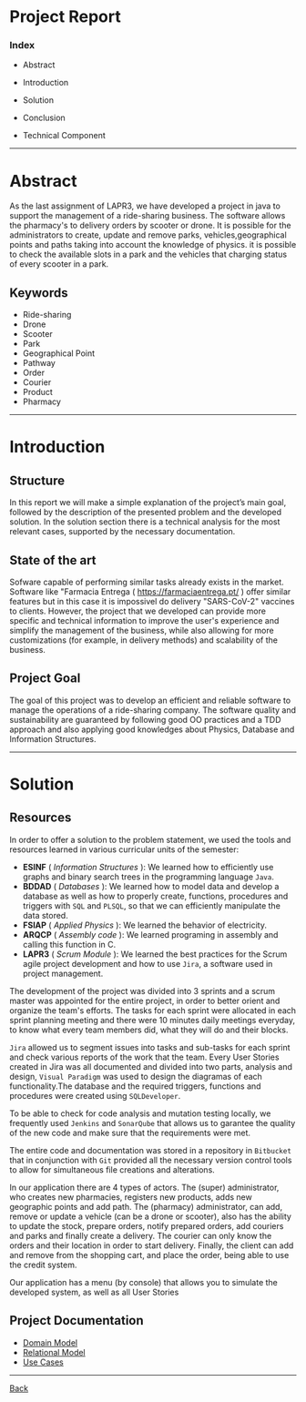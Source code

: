 # Project Report #

### Index

- Abstract

- Introduction

- Solution

- Conclusion

- Technical Component


---

# Abstract

As the last assignment of LAPR3, we have developed a project in java to support the management of a ride-sharing business. The software allows the pharmacy's to delivery orders by scooter or drone. It is possible for the administrators to create, update and remove parks, vehicles,geographical points and paths taking into account the knowledge of physics. it is possible to check the available slots in a park and the vehicles that charging status of every scooter in a park.

## Keywords

- Ride-sharing
- Drone
- Scooter
- Park
- Geographical Point
- Pathway
- Order
- Courier
- Product
- Pharmacy


---

# Introduction

## Structure

In this report we will make a simple explanation of the project’s main goal, followed by the description of the presented problem and the developed solution. In the solution section there is a technical analysis for the most relevant cases, supported by the necessary documentation.


## State of the art

Sofware capable of performing similar tasks already exists in the market. Software like "Farmacia Entrega ( https://farmaciaentrega.pt/ ) offer similar features but in this case it is impossivel do delivery "SARS-CoV-2" vaccines to clients. However, the project that we developed can provide more specific and technical information to improve the user's experience and simplify the management of the business, while also allowing for more customizations (for example, in delivery methods) and scalability of the business.



## Project Goal

The goal of this project was to develop an efficient and reliable software to manage the operations of a ride-sharing company. The software quality and sustainability are guaranteed by following good OO practices and a TDD approach and also applying good knowledges about Physics, Database and Information Structures.

---

# Solution

## Resources

In order to offer a solution to the problem statement, we used the tools and resources learned in various curricular units of the semester:

- **ESINF** ( _Information Structures_ ): We learned how to efficiently use graphs and binary search trees in the programming language ``Java``.
- **BDDAD** ( _Databases_ ): We learned how to model data and develop a database as well as how to properly create, functions, procedures and triggers with ``SQL`` and ``PLSQL``, so that we can efficiently manipulate the data stored.
- **FSIAP** ( _Applied Physics_ ): We learned the behavior of electricity.
- **ARQCP** ( _Assembly code_ ): We learned programing in assembly and calling this function in C.
- **LAPR3** ( _Scrum Module_ ): We learned the best practices for the Scrum agile project development and how to use ``Jira``, a software used in project management.


The development of the project was divided into 3 sprints and a scrum master was appointed for the entire project, in order to better orient and organize the team's efforts. The tasks for each sprint were allocated in each sprint planning meeting and there were 10 minutes daily meetings everyday, to know what every team members did, what they will do and their blocks.

``Jira`` allowed us to segment issues into tasks and sub-tasks for each sprint and check various reports of the work that the team. Every User Stories created in Jira was all documented and divided into two parts, analysis and design, ``Visual Paradigm`` was used to design the diagramas of each functionality.The database and the required triggers, functions and procedures were created using ``SQLDeveloper``.

To be able to check for code analysis and mutation testing locally, we frequently used ``Jenkins`` and ``SonarQube`` that allows us to garantee the quality of the new code and make sure that the requirements were met.

The entire code and documentation was stored in a repository in ``Bitbucket`` that in conjunction with ``Git`` provided all the necessary version control tools to allow for simultaneous file creations and alterations.

In our application there are 4 types of actors. The (super) administrator, who creates new pharmacies, registers new products, adds new geographic points and add path. The (pharmacy) administrator, can add, remove or update a vehicle (can be a drone or scooter), also has the ability to update the stock, prepare orders, notify prepared orders, add couriers and parks and finally create a delivery. The courier can only know the orders and their location in order to start delivery. Finally, the client can add and remove from the shopping cart, and place the order, being able to use the credit system.

Our application has a menu (by console) that allows you to simulate the developed system, as well as all User Stories

## Project Documentation

* [Domain Model](domain_model/DomainModel.md)
* [Relational Model](relational_model/RelationalModel.md)
* [Use Cases](use_cases/UseCases.md)


---

[Back](../Readme.md)